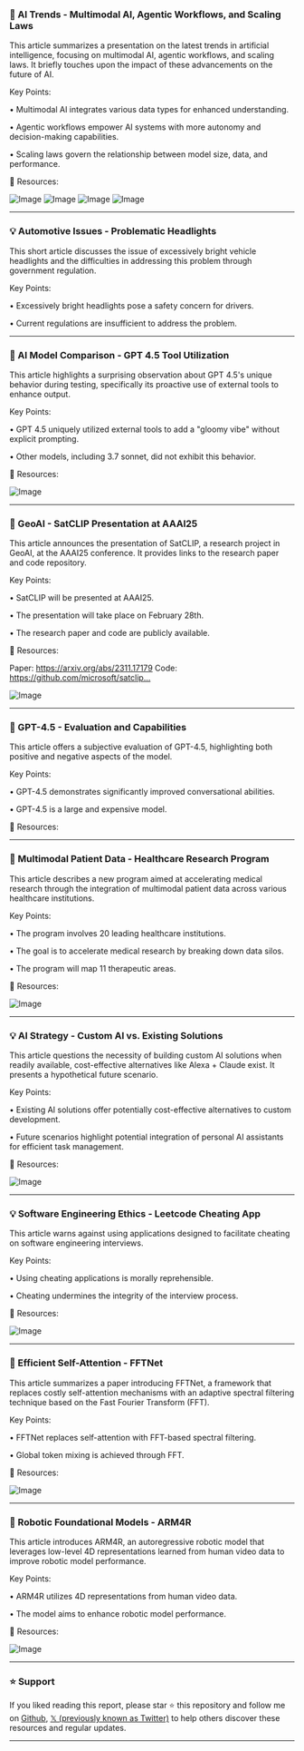 ### 🤖 AI Trends - Multimodal AI, Agentic Workflows, and Scaling Laws

This article summarizes a presentation on the latest trends in artificial intelligence, focusing on multimodal AI, agentic workflows, and scaling laws.  It briefly touches upon the impact of these advancements on the future of AI.

Key Points:

• Multimodal AI integrates various data types for enhanced understanding.


• Agentic workflows empower AI systems with more autonomy and decision-making capabilities.


• Scaling laws govern the relationship between model size, data, and performance.


🔗 Resources:

![Image](https://pbs.twimg.com/media/Gk21lxzXUAAyo0R?format=jpg&name=360x360)
![Image](https://pbs.twimg.com/media/Gk21lx6XYAAg2BJ?format=jpg&name=360x360)
![Image](https://pbs.twimg.com/media/Gk21lx4XMAAlTmK?format=jpg&name=small)
![Image](https://pbs.twimg.com/media/Gk21lx8WoAAonw4?format=jpg&name=small)


---

### 💡 Automotive Issues - Problematic Headlights

This short article discusses the issue of excessively bright vehicle headlights and the difficulties in addressing this problem through government regulation.

Key Points:

• Excessively bright headlights pose a safety concern for drivers.


• Current regulations are insufficient to address the problem.



---

### 🤖 AI Model Comparison - GPT 4.5 Tool Utilization

This article highlights a surprising observation about GPT 4.5's unique behavior during testing, specifically its proactive use of external tools to enhance output.

Key Points:

• GPT 4.5 uniquely utilized external tools to add a "gloomy vibe" without explicit prompting.


• Other models, including 3.7 sonnet, did not exhibit this behavior.



🔗 Resources:

![Image](https://pbs.twimg.com/media/Gk0fuAAWkAAgu89?format=png&name=small)


---

### 🚀 GeoAI - SatCLIP Presentation at AAAI25

This article announces the presentation of SatCLIP, a research project in GeoAI, at the AAAI25 conference.  It provides links to the research paper and code repository.

Key Points:

• SatCLIP will be presented at AAAI25.


• The presentation will take place on February 28th.


• The research paper and code are publicly available.


🔗 Resources:

Paper: https://arxiv.org/abs/2311.17179
Code: https://github.com/microsoft/satclip…

![Image](https://pbs.twimg.com/media/GkuFzj2WMAAm8jc?format=jpg&name=small)


---

### 🤖 GPT-4.5 - Evaluation and Capabilities

This article offers a subjective evaluation of GPT-4.5, highlighting both positive and negative aspects of the model.

Key Points:

• GPT-4.5 demonstrates significantly improved conversational abilities.


• GPT-4.5 is a large and expensive model.


🔗 Resources:


---

### 🚀 Multimodal Patient Data - Healthcare Research Program

This article describes a new program aimed at accelerating medical research through the integration of multimodal patient data across various healthcare institutions.

Key Points:

• The program involves 20 leading healthcare institutions.


• The goal is to accelerate medical research by breaking down data silos.


• The program will map 11 therapeutic areas.


🔗 Resources:

![Image](https://pbs.twimg.com/ext_tw_video_thumb/1895050137921028097/pu/img/ipR4zEATM4af3bOb.jpg)


---

### 💡 AI Strategy - Custom AI vs. Existing Solutions

This article questions the necessity of building custom AI solutions when readily available, cost-effective alternatives like Alexa + Claude exist. It presents a hypothetical future scenario.

Key Points:

• Existing AI solutions offer potentially cost-effective alternatives to custom development.


• Future scenarios highlight potential integration of personal AI assistants for efficient task management.


🔗 Resources:

![Image](https://pbs.twimg.com/ext_tw_video_thumb/1894770837330210816/pu/img/1d4lJWAYxDjzXmCB.jpg)


---

### 💡 Software Engineering Ethics - Leetcode Cheating App

This article warns against using applications designed to facilitate cheating on software engineering interviews.

Key Points:

• Using cheating applications is morally reprehensible.


• Cheating undermines the integrity of the interview process.



🔗 Resources:

![Image](https://pbs.twimg.com/media/Gkwvgw-WkAAA6tJ?format=jpg&name=900x900)


---

### 🤖 Efficient Self-Attention - FFTNet

This article summarizes a paper introducing FFTNet, a framework that replaces costly self-attention mechanisms with an adaptive spectral filtering technique based on the Fast Fourier Transform (FFT).

Key Points:

• FFTNet replaces self-attention with FFT-based spectral filtering.


• Global token mixing is achieved through FFT.



🔗 Resources:

![Image](https://pbs.twimg.com/media/GkuIMiuXsAAZakd?format=png&name=small)


---

### 🤖 Robotic Foundational Models - ARM4R

This article introduces ARM4R, an autoregressive robotic model that leverages low-level 4D representations learned from human video data to improve robotic model performance.

Key Points:

• ARM4R utilizes 4D representations from human video data.


• The model aims to enhance robotic model performance.



🔗 Resources:

![Image](https://pbs.twimg.com/ext_tw_video_thumb/1893867761413070848/pu/img/26GVsDiP3xEibz9u.jpg)


---

### ⭐️ Support

If you liked reading this report, please star ⭐️ this repository and follow me on [Github](https://github.com/Drix10), [𝕏 (previously known as Twitter)](https://x.com/DRIX_10_) to help others discover these resources and regular updates.

---